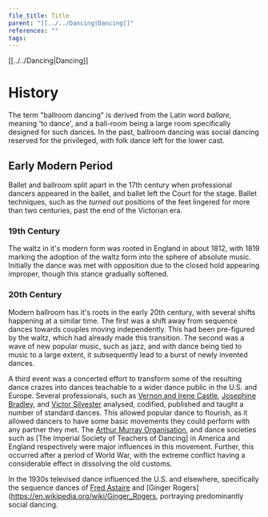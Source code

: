 ```yaml
---
file_title: Title
parent: "[[../../Dancing|Dancing]]"
references: ""
tags:
---
```

[[../../Dancing|Dancing]]
# History
The term "ballroom dancing" is derived from the Latin word *ballare*, meaning 'to dance', and a ball-room being a large room specifically designed for such dances. In the past, ballroom dancing was social dancing reserved for the privileged, with folk dance left for the lower cast.

## Early Modern Period
Ballet and ballroom split apart  in the 17th century when professional dancers appeared in the ballet, and ballet left the Court for the stage. Ballet techniques, such as the *turned out* positions of the feet lingered for more than two centuries, past the end of the Victorian era.

### 19th Century
The waltz in it's modern form was rooted in England in about 1812, with 1819 marking the adoption of the waltz form into the sphere of absolute music. Initially the dance was met with opposition due to the closed hold appearing improper, though this stance gradually softened. 

### 20th Century
Modern ballroom has it's roots in the early 20th century, with several shifts happening at a similar time. The first was a shift away from sequence dances towards couples moving independently. This had been pre-figured by the waltz, which had already made this transition. The second was a wave of new popular music, such as jazz, and with dance being tied to music to a large extent, it subsequently lead to a burst of newly invented dances.

A third event was a concerted effort to transform some of the resulting dance crazes into dances teachable to a wider dance public in the U.S. and Europe. Several professionals, such as [Vernon and Irene Castle](https://en.wikipedia.org/wiki/Vernon_and_Irene_Castle), [Josephine Bradley](https://en.wikipedia.org/wiki/Josephine_Bradley), and [Victor Silvester](https://en.wikipedia.org/wiki/Victor_Silvester) analysed, codified, published and taught a number of standard dances. This allowed popular dance to flourish, as it allowed dancers to have some basic movements they could perform with any partner they met. The [Arthur Murray Organisation](https://en.wikipedia.org/wiki/Arthur_Murray), and dance societies such as [The Imperial Society of Teachers of Dancing] in America and England respectively were major influences in this movement. Further, this occurred after a period of World War, with the extreme conflict having a considerable effect in dissolving the old customs.

In the 1930s televised dance influenced the U.S. and elsewhere, specifically the sequence dances of [Fred Astaire](https://en.wikipedia.org/wiki/Fred_Astaire) and [Ginger Rogers](https://en.wikipedia.org/wiki/Ginger_Rogers, portraying predominantly social dancing.